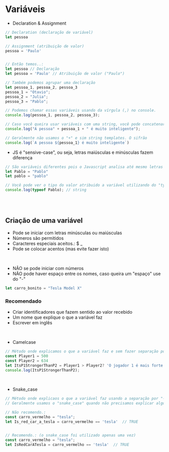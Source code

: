 # Variáveis

- Declaration & Assignment 
```js
// Declaration (declaração de variável)
let pessoa

// Assignment (atribuição de valor)
pessoa = 'Paulo'


// Então temos..:
let pessoa // Declaração
let pessoa = 'Paulo' // Atribuição de valor ("Paulo")

// Também podemos agrupar uma declaração
let pessoa_1, pessoa_2, pessoa_3
pessoa_1 = "Otavio";
pessoa_2 = "Julia";
pessoa_3 = "Pablo"; 

// Podemos chamar essas variáveis usando da vírgula (,) no console.
console.log(pessoa_1, pessoa_2, pessoa_3);

// Caso você queira usar variáveis com uma string, você pode concatenar, usando do mais (+)
console.log("A pessoa" + pessoa_1 + " é muito inteligente");

// Geralmente não usamos o "+" e sim string templates. O sifrão
console.log(`A pessoa ${pessoa_1} é muito inteligente`)
```



- JS é "sensive-case", ou seja, letras maiúsculas e minúsculas fazem diferença
```js
// São variáveis diferentes pois o Javascript analisa até mesmo letras minúsculas e maiúsculas nos identificadores.
let Pablo = "Pablo"
let pablo = "pablo" 

// Você pode ver o tipo do valor atribuido a variável utilizando do "typeof"
console.log(typeof Pablo); // string
```

</br>
</br>


## Criação de uma variável 
* Pode se iniciar com letras minúsculas ou maiúsculas
* Números são permitidos
* Caracteres especiais aceitos.: $  _ 
* Pode se colocar acentos (mas evite fazer isto)

</br>

* NÃO se pode iniciar com números 
* NÃO pode haver espaço entre os nomes, caso queira um "espaço" use do "-"
```js
let carro_bonito = "Tesla Model X"
``` 

### Recomendado 
* Criar identificadores que fazem sentido ao valor recebido
* Um nome que explique o que a variável faz
* Escrever em inglês

</br>

* Camelcase
```js
// Método onde explicamos o que a variável faz e sem fazer separação por "-" entre as palavras
const Player1 = 500
const Player2 = 634  
let ItsP1StrongerThanP2 = Player1 > Player2? 'O jogador 1 é mais forte do que o jogador 2' : 'O jogador 1 não é mais forte que o jogador 2'
console.log(ItsP1StrongerThanP2);
```

</br>

* Snake_case
```js
// Método onde explicaos o que a variável faz usando a separação por "-"
// Geralmente usamos o "snake_case" quando não precisamos explicar algo, apenas separar palavras

// Não recomendo.:
const carro_vermelho = "tesla";
let Is_red_car_a_tesla = carro_vermelho == 'tesla'  // TRUE


// Recomendo.: (o snake_case foi utilizado apenas uma vez)
const carro_vermelho = "tesla";
let IsRedCarATesla = carro_vermelho == 'tesla'  // TRUE
```



